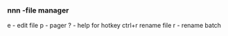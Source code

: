 ### nnn -file manager

e - edit file
p - pager
? - help for hotkey
ctrl+r rename file
r - rename batch
